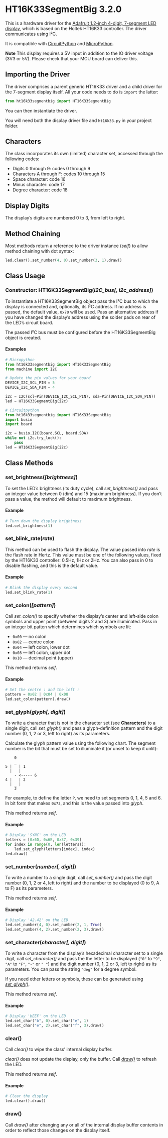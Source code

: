 # HT16K33SegmentBig 3.2.0 #

This is a hardware driver for the [Adafruit 1.2-inch 4-digit, 7-segment LED display](http://www.adafruit.com/products/1270), which is based on the Holtek HT16K33 controller. The driver communicates using I&sup2;C.

It is compatible with [CircuitPython](https://circuitpython.org) and [MicroPython](https://micropython.org).

**Note** This display requires a 5V input in addition to the IO driver voltage (3V3 or 5V). Please check that your MCU board can deliver this.

## Importing the Driver ##

The driver comprises a parent generic HT16K33 driver and a child driver for the 7-segment display itself. All your code needs to do is `import` the latter:

```python
from ht16k33segmentbig import HT16K33SegmentBig
```

You can then instantiate the driver.

You will need both the display driver file and `ht16k33.py` in your project folder.

## Characters ##

The class incorporates its own (limited) character set, accessed through the following codes:

- Digits 0 through 9: codes 0 through 9
- Characters A through F: codes 10 through 15
- Space character: code 16
- Minus character: code 17
- Degree character: code 18

## Display Digits ##

The display’s digits are numbered 0 to 3, from left to right.

## Method Chaining ##

Most methods return a reference to the driver instance (*self*) to allow method chaining with dot syntax:

```python
led.clear().set_number(4, 0).set_number(3, 1).draw()
```

## Class Usage ##

### Constructor: HT16K33SegmentBig(*i2C_bus[, i2c_address]*) ###

To instantiate a HT16K33SegmentBig object pass the I&sup2;C bus to which the display is connected and, optionally, its I&sup2;C address. If no address is passed, the default value, `0x70` will be used. Pass an alternative address if you have changed the display’s address using the solder pads on rear of the LED’s circuit board.

The passed I&sup2;C bus must be configured before the HT16K33SegmentBig object is created.

#### Examples ####

```python
# Micropython
from ht16k33segmentbig import HT16K33SegmentBig
from machine import I2C

# Update the pin values for your board
DEVICE_I2C_SCL_PIN = 5
DEVICE_I2C_SDA_PIN = 4

i2c = I2C(scl=Pin(DEVICE_I2C_SCL_PIN), sda=Pin(DEVICE_I2C_SDA_PIN))
led = HT16K33SegmentBig(i2c)
```

```python
# Circuitpython
from ht16k33segmentbig import HT16K33SegmentBig
import busio
import board

i2c = busio.I2C(board.SCL, board.SDA)
while not i2c.try_lock():
    pass
led = HT16K33SegmentBig(i2c)
```

## Class Methods ##

### set_brightness(*[brightness]*) ###

To set the LED’s brightness (its duty cycle), call *set_brightness()* and pass an integer value between 0 (dim) and 15 (maximum brightness). If you don’t pass a value, the method will default to maximum brightness.

#### Example ####

```python
# Turn down the display brightness
led.set_brightness(1)
```

### set_blink_rate(*rate*) ###

This method can be used to flash the display. The value passed into *rate* is the flash rate in Hertz. This value must be one of the following values, fixed by the HT16K33 controller: 0.5Hz, 1Hz or 2Hz. You can also pass in 0 to disable flashing, and this is the default value.

#### Example ####

```python
# Blink the display every second
led.set_blink_rate(1)
```

### set_colon(*[pattern]*) ###

Call *set_colon()* to specify whether the display’s center and left-side colon symbols and upper point (between digits 2 and 3) are illuminated. Pass in an integer bit patten which determines which symbols are lit:

* `0x00` — no colon
* `0x02` — centre colon
* `0x04` — left colon, lower dot
* `0x08` — left colon, upper dot
* `0x10` — decimal point (upper)

This method returns *self*.

#### Example ####

```python
# Set the centre : and the left :
pattern = 0x02 | 0x04 | 0x08
led.set_colon(pattern).draw()
```

### set_glyph(*glyph[, digit]*) ###

To write a character that is not in the character set (see [**Characters**](#characters)) to a single digit, call *set_glyph()* and pass a glyph-definition pattern and the digit number (0, 1, 2 or 3, left to right) as its parameters.

Calculate the glyph pattern value using the following chart. The segment number is the bit that must be set to illuminate it (or unset to keep it unlit):

```
    0
    _
5 |   | 1
  |   |
    - <----- 6
4 |   | 2
  | _ |
    3
```

For example, to define the letter `P`, we need to set segments 0, 1, 4, 5 and 6. In bit form that makes `0x73`, and this is the value passed into *glyph*.

This method returns *self*.

#### Example ####

```python
# Display 'SYNC' on the LED
letters = [0x6D, 0x6E, 0x37, 0x39]
for index in range(0, len(letters)):
    led.set_glyph(letters[index], index)
led.draw()
```

### set_number(*number[, digit]*) ###

To write a number to a single digit, call *set_number()* and pass the digit number (0, 1, 2 or 4, left to right) and the number to be displayed (0 to 9, A to F) as its parameters.

This method returns *self*.

#### Example ####

```python
# Display '42.42' on the LED
led.set_number(4, 0).set_number(2, 1, True)
led.set_number(4, 2).set_number(2, 3).draw()
```

### set_character(*character[, digit]*) ###

To write a character from the display’s hexadecimal character set to a single digit, call *set_character()* and pass the the letter to be displayed (`"0"` to `"9"`, `"A"` to `"F"`, `"-"` or `" "`) and the digit number (0, 1, 2 or 3, left to right) as its parameters. You can pass the string `"deg"` for a degree symbol.

If you need other letters or symbols, these can be generated using [*set_glyph()*](#set_glyphglyph-digit).

This method returns *self*.

#### Example ####

```python
# Display 'bEEF' on the LED
led.set_char("b", 0).set_char("e", 1)
led.set_char("e", 2).set_char("f", 3).draw()
```

### clear() ###

Call *clear()* to wipe the class’ internal display buffer.

*clear()* does not update the display, only the buffer. Call [*draw()*](#draw) to refresh the LED.

This method returns *self*.

#### Example ####

```python
# Clear the display
led.clear().draw()
```

### draw() ###

Call *draw()* after changing any or all of the internal display buffer contents in order to reflect those changes on the display itself.
